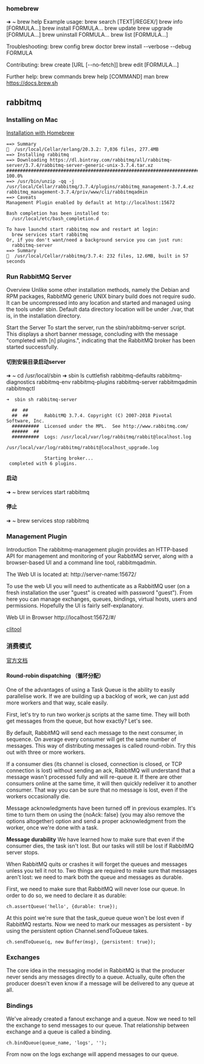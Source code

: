 ### homebrew
➜  ~ brew help
Example usage:
  brew search [TEXT|/REGEX/]
  brew info [FORMULA...]
  brew install FORMULA...
  brew update
  brew upgrade [FORMULA...]
  brew uninstall FORMULA...
  brew list [FORMULA...]

Troubleshooting:
  brew config
  brew doctor
  brew install --verbose --debug FORMULA

Contributing:
  brew create [URL [--no-fetch]]
  brew edit [FORMULA...]

Further help:
  brew commands
  brew help [COMMAND]
  man brew
  https://docs.brew.sh

## rabbitmq  
### Installing on Mac
[Installation with Homebrew](http://www.rabbitmq.com/install-standalone-mac.html)
```
==> Summary
🍺  /usr/local/Cellar/erlang/20.3.2: 7,036 files, 277.4MB
==> Installing rabbitmq
==> Downloading https://dl.bintray.com/rabbitmq/all/rabbitmq-server/3.7.4/rabbitmq-server-generic-unix-3.7.4.tar.xz
######################################################################## 100.0%
==> /usr/bin/unzip -qq -j /usr/local/Cellar/rabbitmq/3.7.4/plugins/rabbitmq_management-3.7.4.ez rabbitmq_management-3.7.4/priv/www/cli/rabbitmqadmin
==> Caveats
Management Plugin enabled by default at http://localhost:15672

Bash completion has been installed to:
  /usr/local/etc/bash_completion.d

To have launchd start rabbitmq now and restart at login:
  brew services start rabbitmq
Or, if you don't want/need a background service you can just run:
  rabbitmq-server
==> Summary
🍺  /usr/local/Cellar/rabbitmq/3.7.4: 232 files, 12.6MB, built in 57 seconds
```
### Run RabbitMQ Server
Overview
Unlike some other installation methods, namely the Debian and RPM packages, RabbitMQ generic UNIX binary build does not require sudo. It can be uncompressed into any location and started and managed using the tools under sbin. Default data directory location will be under ./var, that is, in the installation directory.

Start the Server
To start the server, run the sbin/rabbitmq-server script. This displays a short banner message, concluding with the message "completed with [n] plugins.", indicating that the RabbitMQ broker has been started successfully.

#### 切到安装目录启动server
➜  ~ cd /usr/local/sbin
➜  sbin ls
cuttlefish           rabbitmq-defaults    rabbitmq-diagnostics rabbitmq-env         rabbitmq-plugins     rabbitmq-server      rabbitmqadmin        rabbitmqctl

```
➜  sbin sh rabbitmq-server

  ##  ##
  ##  ##      RabbitMQ 3.7.4. Copyright (C) 2007-2018 Pivotal Software, Inc.
  ##########  Licensed under the MPL.  See http://www.rabbitmq.com/
  ######  ##
  ##########  Logs: /usr/local/var/log/rabbitmq/rabbit@localhost.log
                    /usr/local/var/log/rabbitmq/rabbit@localhost_upgrade.log

              Starting broker...
 completed with 6 plugins.
```

#### 启动
➜  ~ brew services start rabbitmq

#### 停止
➜  ~ brew services stop rabbitmq

### Management Plugin
Introduction
The rabbitmq-management plugin provides an HTTP-based API for management and monitoring of your RabbitMQ server, along with a browser-based UI and a command line tool, rabbitmqadmin. 

The Web UI is located at: http://server-name:15672/

To use the web UI you will need to authenticate as a RabbitMQ user (on a fresh installation the user "guest" is created with password "guest"). From here you can manage exchanges, queues, bindings, virtual hosts, users and permissions. Hopefully the UI is fairly self-explanatory.

Web UI in Browser
http://localhost:15672/#/

[clitool](http://www.rabbitmq.com/management-cli.html)

### 消费模式
[官方文档](http://www.rabbitmq.com/tutorials/tutorial-two-javascript.html)
#### Round-robin dispatching （循环分配）
One of the advantages of using a Task Queue is the ability to easily parallelise work. If we are building up a backlog of work, we can just add more workers and that way, scale easily.

First, let's try to run two worker.js scripts at the same time. They will both get messages from the queue, but how exactly? Let's see.

By default, RabbitMQ will send each message to the next consumer, in sequence. On average every consumer will get the same number of messages. This way of distributing messages is called round-robin. Try this out with three or more workers.

If a consumer dies (its channel is closed, connection is closed, or TCP connection is lost) without sending an ack, RabbitMQ will understand that a message wasn't processed fully and will re-queue it. If there are other consumers online at the same time, it will then quickly redeliver it to another consumer. That way you can be sure that no message is lost, even if the workers occasionally die.

Message acknowledgments have been turned off in previous examples. It's time to turn them on using the {noAck: false} (you may also remove the options altogether) option and send a proper acknowledgment from the worker, once we're done with a task.

**Message durability**
We have learned how to make sure that even if the consumer dies, the task isn't lost. But our tasks will still be lost if RabbitMQ server stops.

When RabbitMQ quits or crashes it will forget the queues and messages unless you tell it not to. Two things are required to make sure that messages aren't lost: we need to mark both the queue and messages as durable.

First, we need to make sure that RabbitMQ will never lose our queue. In order to do so, we need to declare it as durable:
```
ch.assertQueue('hello', {durable: true});
```

At this point we're sure that the task_queue queue won't be lost even if RabbitMQ restarts. Now we need to mark our messages as persistent - by using the persistent option Channel.sendToQueue takes.
```
ch.sendToQueue(q, new Buffer(msg), {persistent: true});
```

### Exchanges
The core idea in the messaging model in RabbitMQ is that the producer never sends any messages directly to a queue. Actually, quite often the producer doesn't even know if a message will be delivered to any queue at all.

### Bindings
We've already created a fanout exchange and a queue. Now we need to tell the exchange to send messages to our queue. That relationship between exchange and a queue is called a binding.
```
ch.bindQueue(queue_name, 'logs', '');
```
From now on the logs exchange will append messages to our queue.




